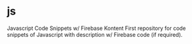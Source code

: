 # js
Javascript Code Snippets w/ Firebase Kontent
First repository for code snippets of Javascript with description w/ Firebase code (if required). 
